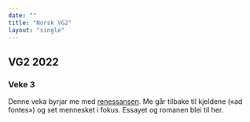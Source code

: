 ```yaml
---
date: ""
title: "Norsk VG2"
layout: "single"
---
```


## VG2 2022

### Veke 3

Denne veka byrjar me med [renessansen](/norsk/vg2/renessansen1.html). Me går tilbake til kjeldene («ad fontes») og set mennesket i fokus. Essayet og romanen blei til her. 
